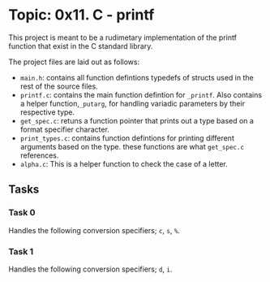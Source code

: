 # Topic: 0x11. C - printf

This project is meant to be a rudimetary implementation of the printf function that exist in the C standard library.

The project files are laid out as follows:
- `main.h`: contains all function defintions typedefs of structs used in the rest of the source files.
- `printf.c`: contains the main function defintion for `_printf`. Also contains a helper function,`_putarg`, for handling variadic parameters by their respective type.
- `get_spec.c`: retuns a function pointer that prints out a type based on a format specifier character.
- `print_types.c`: contains function defintions for printing different arguments based on the type. these functions are what `get_spec.c` references.
- `alpha.c`: This is a helper function to check the case of a letter. 

## Tasks 

### Task 0
Handles the following conversion specifiers; `c`, `s`, `%`.

### Task 1
Handles the following conversion specifiers; `d`, `i`.
